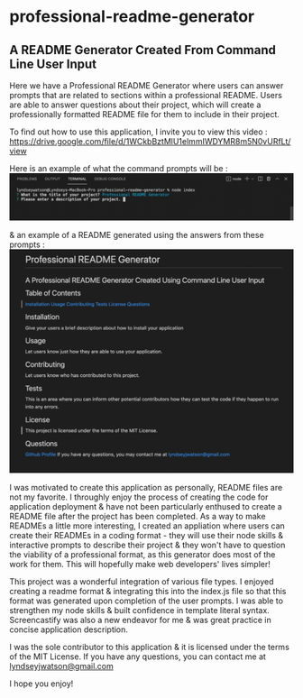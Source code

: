 # professional-readme-generator

## A README Generator Created From Command Line User Input

Here we have a Professional README Generator where users can answer prompts that are related to sections within a professional README. Users are able to answer questions about their project, which will create a professionally formatted README file for them to include in their project. 

To find out how to use this application, I invite you to view this video : https://drive.google.com/file/d/1WCkbBztMlU1elmmIWDYMR8m5N0vURfLt/view

Here is an example of what the command prompts will be : ![command-line-user-prompts](./images/command-line-user-prompts.png)

& an example of a README generated using the answers from these prompts : ![example-readme-generated](./images/example-readme-generated.png)

I was motivated to create this application as personally, README files are not my favorite. I throughly enjoy the process of creating the code for application deployment & have not been particularly enthused to create a README file after the project has been completed. As a way to make READMEs a little more interesting, I created an appliation where users can create their READMEs in a coding format - they will use their node skills & interactive prompts to describe their project & they won't have to question the viability of a professional format, as this generator does most of the work for them. This will hopefully make web developers' lives simpler!

This project was a wonderful integration of various file types. I enjoyed creating a readme format & integrating this into the index.js file so that this format was generated upon completion of the user prompts. I was able to strengthen my node skills & built confidence in template literal syntax. Screencastify was also a new endeavor for me & was great practice in concise application description.

I was the sole contributor to this application & it is licensed under the terms of the MIT License. If you have any questions, you can contact me at lyndseyjwatson@gmail.com

I hope you enjoy!